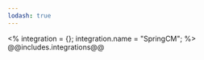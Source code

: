 ```yaml
---
lodash: true
---
```

<% integration = {};
integration.name = "SpringCM"; %>
@@includes.integrations@@
